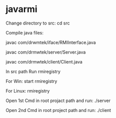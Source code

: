 # javarmi

Change directory to src: cd src



Compile java files:

javac com/drwmtek/iface/RMIInterface.java

javac com/drmwtek/server/Server.java

javac com/drmwtek/client/Client.java



In src path Run rmiregistry

For Win: start rmiregistry

For Linux: rmiregistry



Open 1st Cmd in root projact path and run: ./server

Open 2nd Cmd in root project path and run: ./client
